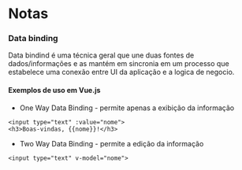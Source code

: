 # Notas

### Data binding
Data bindind é uma técnica geral que une duas fontes de dados/informações e as mantém em sincronia em um processo que estabelece uma conexão entre UI da aplicação e a logica de negocio.

#### Exemplos de uso em Vue.js

* One Way Data Binding - permite apenas a exibição da informação
```
<input type="text" :value="nome">
<h3>Boas-vindas, {{nome}}!</h3>
```
* Two Way Data Binding - permite a edição da informação
```
<input type="text" v-model="nome">
```